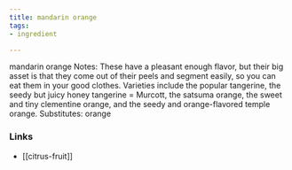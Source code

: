 ```yaml
---
title: mandarin orange
tags:
- ingredient

---
```

mandarin orange Notes: These have a pleasant enough flavor, but their big asset is that they come out of their peels and segment easily, so you can eat them in your good clothes. Varieties include the popular tangerine, the seedy but juicy honey tangerine = Murcott, the satsuma orange, the sweet and tiny clementine orange, and the seedy and orange-flavored temple orange. Substitutes: orange

### Links

* [[citrus-fruit]]
